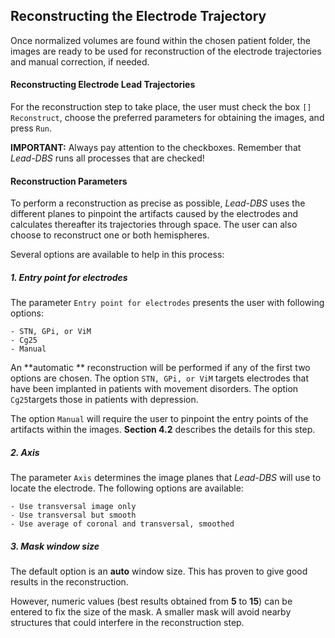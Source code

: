 ## Reconstructing the Electrode Trajectory

Once normalized volumes are found within the chosen patient folder, the images are ready to be used for reconstruction of the electrode trajectories and manual correction, if needed.

#### Reconstructing Electrode Lead Trajectories
For the reconstruction step to take place, the user must check the box `[] Reconstruct`, choose the preferred parameters for obtaining the images, and press `Run`.

**IMPORTANT:**
Always pay attention to the checkboxes. Remember that _Lead-DBS_ runs all processes that are checked!

#### Reconstruction Parameters

To perform a reconstruction as precise as possible, _Lead-DBS_ uses the different planes to pinpoint the artifacts caused by the electrodes and calculates thereafter its trajectories through space. The user can also choose to reconstruct one or both hemispheres.

Several options are available to help in this process:

##### 1. Entry point for electrodes
The parameter `Entry point for electrodes` presents the user with following options:
```
- STN, GPi, or ViM
- Cg25
- Manual
```

An **automatic ** reconstruction will be performed if any of the first two options are chosen. The option `STN, GPi, or ViM` targets electrodes that have been implanted in patients with movement disorders. The option `Cg25`targets those in patients with depression.

The option `Manual` will require the user to pinpoint the entry points of the artifacts within the images. **Section 4.2** describes the details for this step.

##### 2. Axis

The parameter `Axis` determines the image planes that _Lead-DBS_ will use to locate the electrode. The following options are available:
```
- Use transversal image only
- Use transversal but smooth
- Use average of coronal and transversal, smoothed
```

##### 3. Mask window size
The default option is an **auto** window size. This has proven to give good results in the reconstruction.

However, numeric values (best results obtained from **5** to **15**) can be entered to fix the size of the mask. A smaller mask will avoid nearby structures that could interfere in the reconstruction step.



